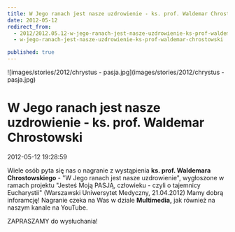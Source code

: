 ```yaml
---
title: W Jego ranach jest nasze uzdrowienie - ks. prof. Waldemar Chrostowski
date: 2012-05-12
redirect_from: 
  - 2012/2012.05.12-w-jego-ranach-jest-nasze-uzdrowienie-ks-prof-waldemar-chrostowski
  - w-jego-ranach-jest-nasze-uzdrowienie-ks-prof-waldemar-chrostowski

published: true
---
```



![images/stories/2012/chrystus - pasja.jpg](images/stories/2012/chrystus - pasja.jpg)

# W Jego ranach jest nasze uzdrowienie - ks. prof. Waldemar Chrostowski

<time>2012-05-12 19:28:59</time>



Wiele osób pyta się nas o nagranie z wystąpienia **ks. prof. Waldemara Chrostowskiego** - "W Jego ranach jest nasze uzdrowienie", wygłoszone w ramach projektu "Jesteś Moją PASJĄ, człowieku - czyli o tajemnicy Eucharystii"
(Warszawski Uniwersytet Medyczny, 21.04.2012)
Mamy dobrą inforamcję! Nagranie czeka na Was w dziale **Multimedia,** jak również na naszym kanale na YouTube.

ZAPRASZAMY do wysłuchania!


<!--CONTENT FROM OLD SERVER (jos before 2013): 

Wiele osób pyta się nas o nagranie z wystąpienia **ks. prof. Waldemara Chrostowskiego** - "W Jego ranach jest nasze uzdrowienie", wygłoszone w ramach projektu "Jesteś Moją PASJĄ, człowieku - czyli o tajemnicy Eucharystii"
(Warszawski Uniwersytet Medyczny, 21.04.2012)


Mamy dobrą inforamcję! Nagranie czeka na Was w dziale **Multimedia,** jak również na naszym kanale na YouTube.

ZAPRASZAMY do wysłuchania!

-->

<!--{{json:{"created_date":"2012-05-12 19:28:59","publish_down":"0000-00-00 00:00:00","id":"1105"}}}-->